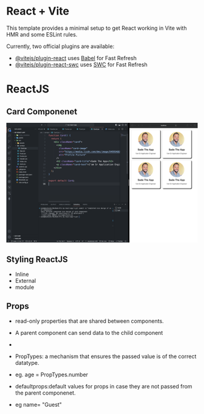 # React + Vite

This template provides a minimal setup to get React working in Vite with HMR and some ESLint rules.

Currently, two official plugins are available:

- [@vitejs/plugin-react](https://github.com/vitejs/vite-plugin-react/blob/main/packages/plugin-react/README.md) uses [Babel](https://babeljs.io/) for Fast Refresh
- [@vitejs/plugin-react-swc](https://github.com/vitejs/vite-plugin-react-swc) uses [SWC](https://swc.rs/) for Fast Refresh

# ReactJS

## Card Componenet

![Alt text](image.png)

## Styling ReactJS

- Inline
- External
- module

## Props

- read-only properties that are shared between components.
- A parent component can send data to the child component
- <Component key=Value>

- PropTypes: a mechanism that ensures the passed value is of the correct datatype.
- eg. age = PropTypes.number

- defaultprops:default values for props in case they are not passed from the parent componenet.
- eg name= "Guest"
